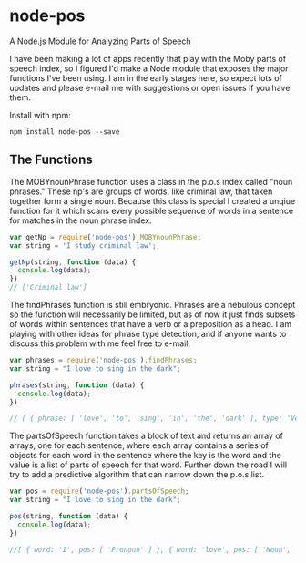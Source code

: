 node-pos
=======

A Node.js Module for Analyzing Parts of Speech

I have been making a lot of apps recently that play with the Moby parts of speech index, so I figured I'd make a Node module that exposes the major functions I've been using. I am in the early stages here, so expect lots of updates and please e-mail me with suggestions or open issues if you have them.

Install with npm:

    npm install node-pos --save

The Functions
-------------

The MOBYnounPhrase function uses a class in the p.o.s index called "noun phrases." These np's are groups of words, like criminal law, that taken together form a single noun. Because this class is special I created a unqiue function for it which scans every possible sequence of words in a sentence for matches in the noun phrase index.

```javascript
var getNp = require('node-pos').MOBYnounPhrase;
var string = 'I study criminal law';

getNp(string, function (data) {
  console.log(data);
})
// ['Criminal law']
```

The findPhrases function is still embryonic. Phrases are a nebulous concept so the function will necessarily be limited, but as of now it just finds subsets of words within sentences that have a verb or a preposition as a head. I am playing with other ideas for phrase type detection, and if anyone wants to discuss this problem with me feel free to e-mail.


```javascript
var phrases = require('node-pos').findPhrases;
var string = "I love to sing in the dark";

phrases(string, function (data) {
  console.log(data);
})

// [ { phrase: [ 'love', 'to', 'sing', 'in', 'the', 'dark' ], type: 'Verb Phrase' }, { phrase: [ 'to', 'sing', 'in', 'the', 'dark' ], type: 'Prepositional Phrase' }, { phrase: [ 'sing', 'in', 'the', 'dark' ], type: 'Verb Phrase' }, { phrase: [ 'in', 'the', 'dark' ], type: 'Prepositional Phrase' } ]
```
The partsOfSpeech function takes a block of text and returns an array of arrays, one for each sentence, where each array contains a series of objects for each word in the sentence where the key is the word and the value is a list of parts of speech for that word. Further down the road I will try to add a predictive algorithm that can narrow down the p.o.s list.

```javascript
var pos = require('node-pos').partsOfSpeech;
var string = "I love to sing in the dark";

pos(string, function (data) {
  console.log(data);
})

//[ { word: 'I', pos: [ 'Pronoun' ] }, { word: 'love', pos: [ 'Noun', 'Verb Transitive', 'Verb Intransitive' ] }, { word: 'to', pos: [ 'Adverb', 'Preposition' ] }, { word: 'sing', pos: [ 'Noun', 'Verb Transitive', 'Verb', 'Verb Intransitive' ] }, { word: 'in', pos: [ 'Adjective', 'Noun', 'Adverb', 'Preposition' ] }, { word: 'the', pos: [ 'Adverb', 'Definite Article' ] }, { word: 'dark', pos: [ 'Adjective', 'Noun', 'Verb' ] } ]
```
